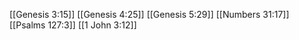[[Genesis 3:15]]
[[Genesis 4:25]]
[[Genesis 5:29]]
[[Numbers 31:17]]
[[Psalms 127:3]]
[[1 John 3:12]]
